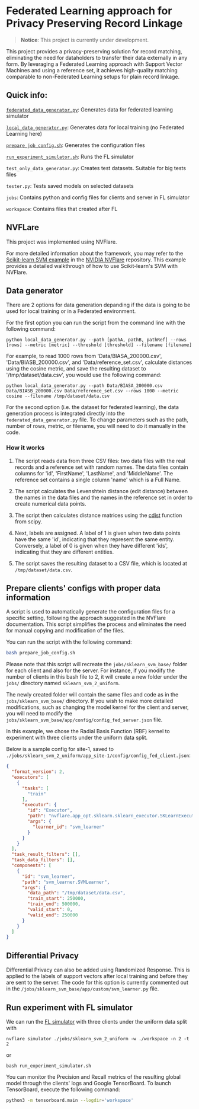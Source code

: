 # Federated Learning approach for Privacy Preserving Record Linkage
> **Notice**: This project is currently under development.

This project provides a privacy-preserving solution for record matching, eliminating the need for dataholders to transfer their data externally in any form. By leveraging a Federated Learning approach with Support Vector Machines and using a reference set, it achieves high-quality matching comparable to non-Federated Learning setups for plain record linkage.

## Quick info:
[`federated_data_generator.py`](#data-generator): Generates data for federated learning simulator

[`local_data_generator.py`](#data-generator): Generates data for local training (no Federated Learning here)

[`prepare_job_config.sh`](#prepare-clients-configs-with-proper-data-information): Generates the configuration files

[`run_experiment_simulator.sh`](#run-experiment-with-fl-simulator): Runs the FL simulator

`test_only_data_generator.py`: Creates test datasets. Suitable for big tests files

`tester.py`: Tests saved models on selected datasets

`jobs`: Contains python and config files for clients and server in FL simulator

`workspace`: Contains files that created after FL


## NVFLare

This project was implemented using NVFlare.

For more detailed information about the framework, you may refer to the [Scikit-learn SVM example](https://github.com/NVIDIA/NVFlare/tree/main/examples/advanced/sklearn-svm) in the [NVIDIA NVFlare](https://github.com/NVIDIA/NVFlare/tree/main) repository. This example provides a detailed walkthrough of how to use Scikit-learn's SVM with NVFlare.

<!-- ## cuML - Scikit-learn
For faster execution times with large datasets, it is recommended to use [cuML](https://docs.rapids.ai/api/cuml/stable/). Alternatively, [Scikit-learn](https://scikit-learn.org/) can be used as a backend instead of cuML. -->

## Data generator

<!-- Here the [cudf](https://github.com/rapidsai/cudf) library was used for faster execution. -->

There are 2 options for data generation depanding if the data is going to be used for local training or in a Federated environment.

For the first option you can run the script from the command line with the following command:
```commandline
python local_data_generator.py --path [pathA, pathB, pathRef] --rows [rows] --metric [metric] --threshold [threshold] --filename [filename]
```
For example, to read 1000 rows from 'Data/BIASA_200000.csv', 'Data/BIASB_200000.csv', and 'Data/reference_set.csv', calculate distances using the cosine metric, and save the resulting dataset to '/tmp/dataset/data.csv', you would use the following command:

```commandline
python local_data_generator.py --path Data/BIASA_200000.csv Data/BIASB_200000.csv Data/reference_set.csv --rows 1000 --metric cosine --filename /tmp/dataset/data.csv
```

For the second option (i.e. the dataset for federated learning), the data generation process is integrated directly into the `federated_data_generator.py` file. To change parameters such as the path, number of rows, metric, or filename, you will need to do it manually in the code.

### How it works
<!-- Add Differential Privacy as an option here -->
1. The script reads data from three CSV files: two data files with the real records and a reference set with random names. The data files contain columns for 'id', 'FirstName', 'LastName', and 'MiddleName'. The reference set contains a single column 'name' which is a Full Name.

2. The script calculates the Levenshtein distance (edit distance) between the names in the data files and the names in the reference set in order to create numerical data points.

3. The script then calculates distance matrices using the [cdist](https://docs.scipy.org/doc/scipy/reference/generated/scipy.spatial.distance.cdist.html) function from scipy. 
<!-- A custom distance metric is also implemented as an alternative, which calculates the total number of edit distances between two records that have a difference of &le; 1 ([see below for more details](#custom-distance-metric)).  -->

4. Next, labels are assigned. A label of 1 is given when two data points have the same 'id', indicating that they represent the same entity. Conversely, a label of 0 is given when they have different 'ids', indicating that they are different entities.

5. The script saves the resulting dataset to a CSV file, which is located at `/tmp/dataset/data.csv`.

<!-- #### Custom Distance Metric
The custom metric is a function that calculates the number of records in the reference set for which two real database records have an edit distance within a threshold of ±1.
The value range of the function is [0, len(reference_set)], with larger values of the function implying greater similarity.

For example, with 2 names in the reference set, let's say the points:
Point A: [ [1, 2], [8, 8] ].
Point B: [ [1, 3], [7, 13] ].
Here [1, 2] contrasts the edit distances of the FirstName of the first real record (pointA) with the 2 FirstNames in the reference set; [8, 8] is for the LastNames. Similarly for the second data record (Point B).
For each dimension we calculate how many edit distances are "close" for each record.
In the 1st dimension we have |1-1|=0 &le;1 and |2-3|=1 &le; 1. We are interested in how many results are less than or equal to 1. So here it is 2 and this is the value the function returns.
In the 2nd dimension, half of the records are similar, i.e. with one reference set name, the records have very similar or the same edit distance, while with the other they do not.
Larger threshold values give a greater tolerance for the function to consider larger edit distance differences as "close". -->



## Prepare clients' configs with proper data information 
A script is used to automatically generate the configuration files for a specific setting, following the approach suggested in the NVFlare documentation. This script simplifies the process and eliminates the need for manual copying and modification of the files.

You can run the script with the following command:

```bash
bash prepare_job_config.sh
```

Please note that this script will recreate the `jobs/sklearn_svm_base/` folder for each client and also for the server. For instance, if you modify the number of clients in this bash file to 2, it will create a new folder under the `jobs/` directory named `sklearn_svm_2_uniform`.

The newly created folder will contain the same files and code as in the `jobs/sklearn_svm_base/` directory. If you wish to make more detailed modifications, such as changing the model kernel for the client and server, you will need to modify the `jobs/sklearn_svm_base/app/config/config_fed_server.json` file.

In this example, we chose the Radial Basis Function (RBF) kernel to experiment with three clients under the uniform data split. 

Below is a sample config for site-1, saved to `./jobs/sklearn_svm_2_uniform/app_site-1/config/config_fed_client.json`:
```json
{
  "format_version": 2,
  "executors": [
    {
      "tasks": [
        "train"
      ],
      "executor": {
        "id": "Executor",
        "path": "nvflare.app_opt.sklearn.sklearn_executor.SKLearnExecutor",
        "args": {
          "learner_id": "svm_learner"
        }
      }
    }
  ],
  "task_result_filters": [],
  "task_data_filters": [],
  "components": [
    {
      "id": "svm_learner",
      "path": "svm_learner.SVMLearner",
      "args": {
        "data_path": "/tmp/dataset/data.csv",
        "train_start": 250000,
        "train_end": 500000,
        "valid_start": 0,
        "valid_end": 250000
      }
    }
  ]
}
```

## Differential Privacy
Differential Privacy can also be added using Randomized Response. This is applied to the labels of support vectors after local training and before they are sent to the server. The code for this option is currently commented out in the `/jobs/sklearn_svm_base/app/custom/svm_learner.py` file.


## Run experiment with FL simulator
We can run the [FL simulator](https://nvflare.readthedocs.io/en/2.3/user_guide/fl_simulator.html) with three clients under the uniform data split with
```commandline
nvflare simulator ./jobs/sklearn_svm_2_uniform -w ./workspace -n 2 -t 2
```
or
```commandline
bash run_experiment_simulator.sh
```
You can monitor the Precision and Recall metrics of the resulting global model through the clients' logs and Google TensorBoard. To launch TensorBoard, execute the following command:
```bash
python3 -m tensorboard.main --logdir='workspace'
```

